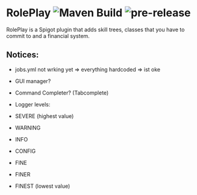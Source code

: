 # RolePlay ![Maven Build](https://github.com/chibbi/RolePlay/workflows/Maven%20Build/badge.svg?branch=main&event=push) ![pre-release](https://github.com/chibbi/RolePlay/workflows/pre-release/badge.svg?branch=main)
RolePlay is a Spigot plugin that adds skill trees, classes that you have to commit to and a financial system.

## Notices:  
 - jobs.yml not wrking yet => everything hardcoded => ist oke
 - GUI manager?
 - Command Completer? (Tabcomplete)
 
 - Logger levels:
 - SEVERE (highest value)
 - WARNING
 - INFO
 - CONFIG
 - FINE
 - FINER
 - FINEST (lowest value)
